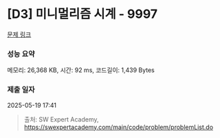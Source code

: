 # [D3] 미니멀리즘 시계 - 9997 

[문제 링크](https://swexpertacademy.com/main/code/problem/problemDetail.do?contestProbId=AXIvNBzKapEDFAXR) 

### 성능 요약

메모리: 26,368 KB, 시간: 92 ms, 코드길이: 1,439 Bytes

### 제출 일자

2025-05-19 17:41



> 출처: SW Expert Academy, https://swexpertacademy.com/main/code/problem/problemList.do